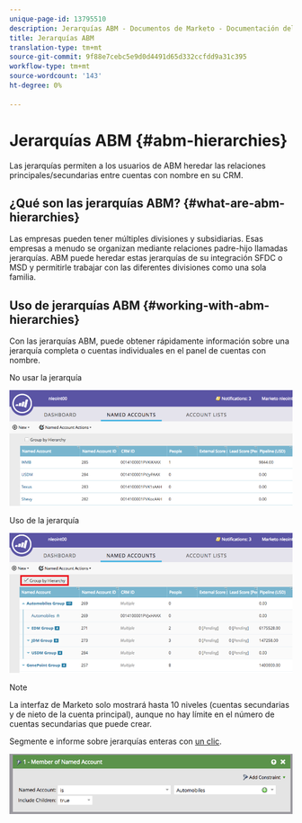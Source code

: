 ```yaml
---
unique-page-id: 13795510
description: Jerarquías ABM - Documentos de Marketo - Documentación del producto
title: Jerarquías ABM
translation-type: tm+mt
source-git-commit: 9f88e7cebc5e9d0d4491d65d332ccfdd9a31c395
workflow-type: tm+mt
source-wordcount: '143'
ht-degree: 0%

---
```



# Jerarquías ABM {#abm-hierarchies}

Las jerarquías permiten a los usuarios de ABM heredar las relaciones principales/secundarias entre cuentas con nombre en su CRM.

## ¿Qué son las jerarquías ABM? {#what-are-abm-hierarchies}

Las empresas pueden tener múltiples divisiones y subsidiarias. Esas empresas a menudo se organizan mediante relaciones padre-hijo llamadas jerarquías. ABM puede heredar estas jerarquías de su integración SFDC o MSD y permitirle trabajar con las diferentes divisiones como una sola familia.

## Uso de jerarquías ABM {#working-with-abm-hierarchies}

Con las jerarquías ABM, puede obtener rápidamente información sobre una jerarquía completa o cuentas individuales en el panel de cuentas con nombre.

No usar la jerarquía

![](assets/before.png)

Uso de la jerarquía

![](assets/after.png)

>[!NOTE]
>
>La interfaz de Marketo solo mostrará hasta 10 niveles (cuentas secundarias y de nieto de la cuenta principal), aunque no hay límite en el número de cuentas secundarias que puede crear.

Segmente e informe sobre jerarquías enteras con [un clic](/help/marketo/product-docs/target-account-management/engage/account-filters.md#member-of-named-account).

![](assets/member.png)
